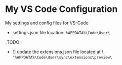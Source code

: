 # My VS Code Configuration

My settings and config files for VS-Code
- settings.json file location: `%APPDATA%\Code\User\`

_TODO:
- [] update the extensions.json file located at  \ `"%APPDATA%\Code\User\sync\extensions\preview\`
